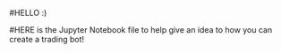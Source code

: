 #HELLO :)

#HERE is the Jupyter Notebook file to help give an idea to how you can create a trading bot!
